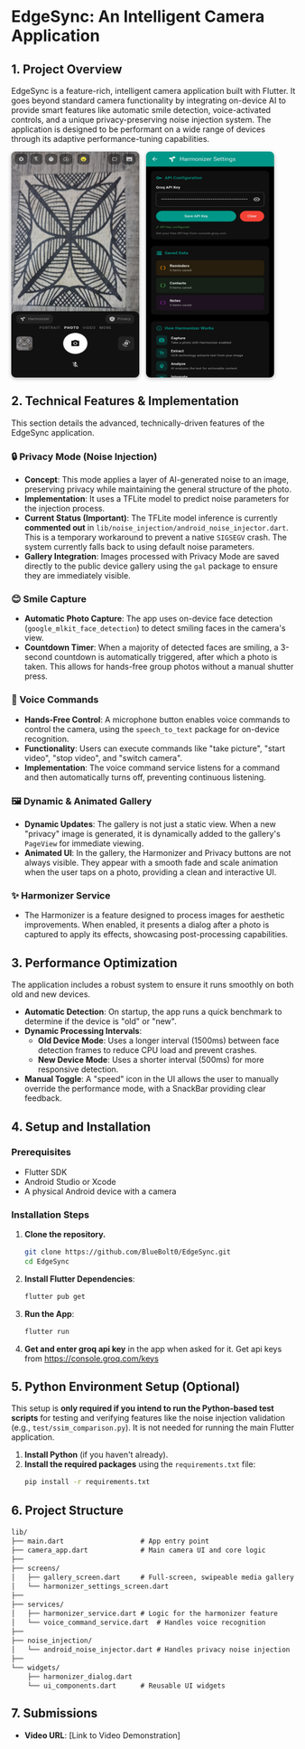 # EdgeSync: An Intelligent Camera Application

## 1. Project Overview

EdgeSync is a feature-rich, intelligent camera application built with Flutter. It goes beyond standard camera functionality by integrating on-device AI to provide smart features like automatic smile detection, voice-activated controls, and a unique privacy-preserving noise injection system. The application is designed to be performant on a wide range of devices through its adaptive performance-tuning capabilities.

<div style="display:flex; gap:12px; flex-wrap:wrap; align-items:center;">
  <img src="./assets/demoImg1.jpg" alt="Demo 1" style="width:45%; max-width:320px; height:400px; border-radius:8px; box-shadow:0 2px 6px rgba(0,0,0,0.3);">
  <img src="./assets/demoImg2.jpg" alt="Demo 2" style="width:45%; max-width:320px; height:400px; border-radius:8px; box-shadow:0 2px 6px rgba(0,0,0,0.3);">
</div>

## 2. Technical Features & Implementation

This section details the advanced, technically-driven features of the EdgeSync application.

### 🔒 Privacy Mode (Noise Injection)

- **Concept**: This mode applies a layer of AI-generated noise to an image, preserving privacy while maintaining the general structure of the photo.
- **Implementation**: It uses a TFLite model to predict noise parameters for the injection process.
- **Current Status (Important)**: The TFLite model inference is currently **commented out** in `lib/noise_injection/android_noise_injector.dart`. This is a temporary workaround to prevent a native `SIGSEGV` crash. The system currently falls back to using default noise parameters.
- **Gallery Integration**: Images processed with Privacy Mode are saved directly to the public device gallery using the `gal` package to ensure they are immediately visible.

### 😊 Smile Capture

- **Automatic Photo Capture**: The app uses on-device face detection (`google_mlkit_face_detection`) to detect smiling faces in the camera's view.
- **Countdown Timer**: When a majority of detected faces are smiling, a 3-second countdown is automatically triggered, after which a photo is taken. This allows for hands-free group photos without a manual shutter press.

### 🎤 Voice Commands

- **Hands-Free Control**: A microphone button enables voice commands to control the camera, using the `speech_to_text` package for on-device recognition.
- **Functionality**: Users can execute commands like "take picture", "start video", "stop video", and "switch camera".
- **Implementation**: The voice command service listens for a command and then automatically turns off, preventing continuous listening.

### 🖼️ Dynamic & Animated Gallery

- **Dynamic Updates**: The gallery is not just a static view. When a new "privacy" image is generated, it is dynamically added to the gallery's `PageView` for immediate viewing.
- **Animated UI**: In the gallery, the Harmonizer and Privacy buttons are not always visible. They appear with a smooth fade and scale animation when the user taps on a photo, providing a clean and interactive UI.

### ✨ Harmonizer Service

- The Harmonizer is a feature designed to process images for aesthetic improvements. When enabled, it presents a dialog after a photo is captured to apply its effects, showcasing post-processing capabilities.

## 3. Performance Optimization

The application includes a robust system to ensure it runs smoothly on both old and new devices.

- **Automatic Detection**: On startup, the app runs a quick benchmark to determine if the device is "old" or "new".
- **Dynamic Processing Intervals**:
  - **Old Device Mode**: Uses a longer interval (1500ms) between face detection frames to reduce CPU load and prevent crashes.
  - **New Device Mode**: Uses a shorter interval (500ms) for more responsive detection.
- **Manual Toggle**: A "speed" icon in the UI allows the user to manually override the performance mode, with a SnackBar providing clear feedback.

## 4. Setup and Installation

### Prerequisites

- Flutter SDK
- Android Studio or Xcode
- A physical Android device with a camera

### Installation Steps

1.  **Clone the repository.**
    ```bash
    git clone https://github.com/BlueBolt0/EdgeSync.git
    cd EdgeSync
    ```
2.  **Install Flutter Dependencies**:
    ```bash
    flutter pub get
    ```
3.  **Run the App**:
    ```bash
    flutter run
    ```
4.  **Get and enter groq api key** in the app when asked for it. Get api keys from https://console.groq.com/keys

## 5. Python Environment Setup (Optional)

This setup is **only required if you intend to run the Python-based test scripts** for testing and verifying features like the noise injection validation (e.g., `test/ssim_comparison.py`). It is not needed for running the main Flutter application.

1.  **Install Python** (if you haven't already).
2.  **Install the required packages** using the `requirements.txt` file:
    ```bash
    pip install -r requirements.txt
    ```

## 6. Project Structure

```
lib/
├── main.dart                   # App entry point
├── camera_app.dart             # Main camera UI and core logic
├──
├── screens/
│   ├── gallery_screen.dart     # Full-screen, swipeable media gallery
│   └── harmonizer_settings_screen.dart
├──
├── services/
│   ├── harmonizer_service.dart # Logic for the harmonizer feature
│   └── voice_command_service.dart  # Handles voice recognition
├──
├── noise_injection/
│   └── android_noise_injector.dart # Handles privacy noise injection
├──
└── widgets/
    ├── harmonizer_dialog.dart
    └── ui_components.dart      # Reusable UI widgets
```

## 7. Submissions

- **Video URL**: [Link to Video Demonstration]
